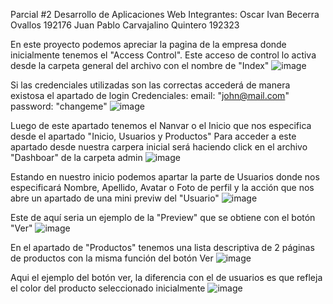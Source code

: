 Parcial #2 Desarrollo de Aplicaciones Web
Integrantes: 
Oscar Ivan Becerra Ovallos 192176
Juan Pablo Carvajalino Quintero 192323

En este proyecto podemos apreciar la pagina de la empresa donde inicialmente tenemos el "Access Control".
Este acceso de control lo activa desde la carpeta general del archivo con el nombre de "Index"
![image](https://github.com/user-attachments/assets/e67ce0a4-b4db-4e42-999b-39d91a5a8b64)

Si las credenciales utilizadas son las correctas accederá de manera existosa el apartado de login
Credenciales: email: "john@mail.com" password: "changeme"
![image](https://github.com/user-attachments/assets/8a9102a9-a991-4c64-a42e-84ef01a5c4b2)


Luego de este apartado tenemos el Nanvar o el Inicio que nos especifica desde el apartado "Inicio, Usuarios y Productos"
Para acceder a este apartado desde nuestra carpera inicial será haciendo click en el archivo "Dashboar" de la carpeta admin 
![image](https://github.com/user-attachments/assets/ae2bca8e-9097-4d81-8930-d4118b36e5a5)

Estando en nuestro inicio podemos apartar la parte de Usuarios donde nos especificará Nombre, Apellido, Avatar o Foto de perfil y la acción que nos abre un apartado de una mini previw del "Usuario"
![image](https://github.com/user-attachments/assets/955fca9a-67da-4cbb-8ecb-81b5635af2fc)

Este de aquí seria un ejemplo de la "Preview" que se obtiene con el botón "Ver" 
![image](https://github.com/user-attachments/assets/5e6be89d-3b81-4cd0-9853-ebaeae1de7f4)

En el apartado de "Productos" tenemos una lista descriptiva de 2 páginas de productos con la misma función del botón Ver
![image](https://github.com/user-attachments/assets/9c09657a-8bf1-420c-b68a-ec76e4fb47f8)

Aqui el ejemplo del botón ver, la diferencia con el de usuarios es que refleja el color del producto seleccionado inicialmente
![image](https://github.com/user-attachments/assets/341b6921-900e-403b-9bb7-93a9a70e5455)


